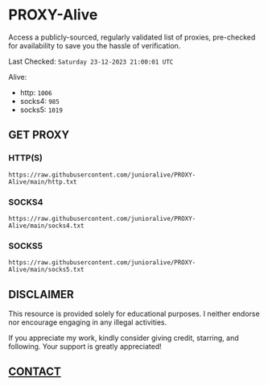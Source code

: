 # PROXY-Alive

Access a publicly-sourced, regularly validated list of proxies, pre-checked for availability to save you the hassle of verification.

Last Checked: `Saturday 23-12-2023 21:00:01 UTC`

Alive:
- http: `1006`
- socks4: `985`
- socks5: `1019`

## GET PROXY

### HTTP(S)

```https://raw.githubusercontent.com/junioralive/PROXY-Alive/main/http.txt```

### SOCKS4

```https://raw.githubusercontent.com/junioralive/PROXY-Alive/main/socks4.txt```

### SOCKS5

```https://raw.githubusercontent.com/junioralive/PROXY-Alive/main/socks5.txt```

## DISCLAIMER

This resource is provided solely for educational purposes. I neither endorse nor encourage engaging in any illegal activities.

If you appreciate my work, kindly consider giving credit, starring, and following. Your support is greatly appreciated! 

## [CONTACT](https://t.me/TheJuniorAlive)
